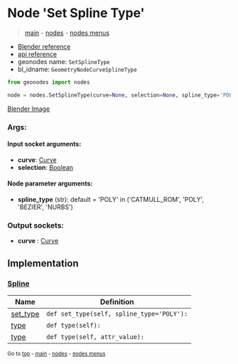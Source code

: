 # Node 'Set Spline Type'

> [main](../structure.md) - [nodes](nodes.md) - [nodes menus](nodes_menus.md)

- [Blender reference](https://docs.blender.org/manual/en/latest/modeling/geometry_nodes/curve/set_spline_type.html)
- [api reference](https://docs.blender.org/api/current/bpy.types.GeometryNodeCurveSplineType.html)
- geonodes name: `SetSplineType`
- bl_idname: `GeometryNodeCurveSplineType`

```python
from geonodes import nodes

node = nodes.SetSplineType(curve=None, selection=None, spline_type='POLY')
```

[Blender Image](self.node_image_ref)

### Args:

#### Input socket arguments:

- **curve**: [Curve](Curve.md)
- **selection**: [Boolean](Boolean.md)

#### Node parameter arguments:

- **spline_type** (str): default = 'POLY' in ('CATMULL_ROM', 'POLY', 'BEZIER', 'NURBS')

### Output sockets:

- **curve** : [Curve](Curve.md)

## Implementation

### [Spline](Spline.md)

| Name | Definition |
|------|------------|
 | [set_type](Spline.md#set_type) | `def set_type(self, spline_type='POLY'):` |
 | [type](Spline.md#type-property) | `def type(self):` |
 | [type](Spline.md#type) | `def type(self, attr_value):` |

<sub>Go to [top](#node-Set-Spline-Type) - [main](../structure.md) - [nodes](nodes.md) - [nodes menus](nodes_menus.md)</sub>


